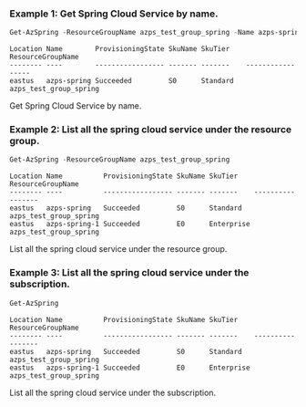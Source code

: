 ### Example 1: Get Spring Cloud Service by name.
```powershell
Get-AzSpring -ResourceGroupName azps_test_group_spring -Name azps-spring
```

```output
Location Name        ProvisioningState SkuName SkuTier    ResourceGroupName
-------- ----        ----------------- ------- -------    -----------------
eastus   azps-spring Succeeded         S0      Standard   azps_test_group_spring
```

Get Spring Cloud Service by name.

### Example 2: List all the spring cloud service under the resource group.
```powershell
Get-AzSpring -ResourceGroupName azps_test_group_spring
```

```output
Location Name          ProvisioningState SkuName SkuTier    ResourceGroupName
-------- ----          ----------------- ------- -------    -----------------
eastus   azps-spring   Succeeded         S0      Standard   azps_test_group_spring
eastus   azps-spring-1 Succeeded         E0      Enterprise azps_test_group_spring
```

List all the spring cloud service under the resource group.

### Example 3: List all the spring cloud service under the subscription.
```powershell
Get-AzSpring
```

```output
Location Name          ProvisioningState SkuName SkuTier    ResourceGroupName
-------- ----          ----------------- ------- -------    -----------------
eastus   azps-spring   Succeeded         S0      Standard   azps_test_group_spring
eastus   azps-spring-1 Succeeded         E0      Enterprise azps_test_group_spring
```

List all the spring cloud service under the subscription.